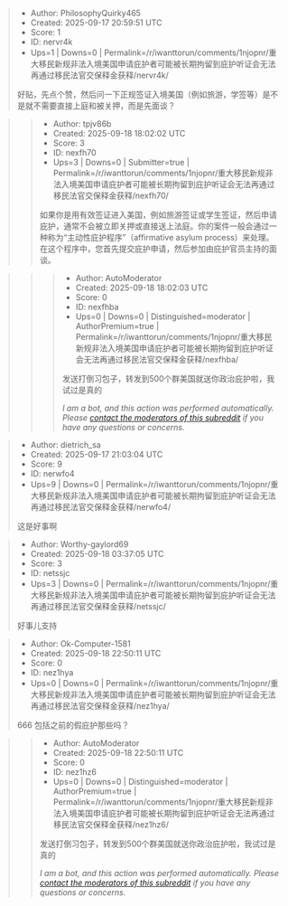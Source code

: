 > - Author: PhilosophyQuirky465
> - Created: 2025-09-17 20:59:51 UTC
> - Score: 1
> - ID: nervr4k
> - Ups=1 | Downs=0 | Permalink=/r/iwanttorun/comments/1njopnr/重大移民新规非法入境美国申请庇护者可能被长期拘留到庇护听证会无法再通过移民法官交保释金获释/nervr4k/
>
> 好贴，先点个赞，然后问一下正规签证入境美国（例如旅游，学签等）是不是就不需要直接上庭和被关押，而是先面谈？

>> - Author: tpjv86b
>> - Created: 2025-09-18 18:02:02 UTC
>> - Score: 3
>> - ID: nexfh70
>> - Ups=3 | Downs=0 | Submitter=true | Permalink=/r/iwanttorun/comments/1njopnr/重大移民新规非法入境美国申请庇护者可能被长期拘留到庇护听证会无法再通过移民法官交保释金获释/nexfh70/
>>
>> 如果你是用有效签证进入美国，例如旅游签证或学生签证，然后申请庇护，通常不会被立即关押或直接送上法庭。你的案件一般会通过一种称为“主动性庇护程序”（affirmative asylum process）来处理。在这个程序中，您首先提交庇护申请，然后参加由庇护官员主持的面谈。

>>> - Author: AutoModerator
>>> - Created: 2025-09-18 18:02:03 UTC
>>> - Score: 0
>>> - ID: nexfhba
>>> - Ups=0 | Downs=0 | Distinguished=moderator | AuthorPremium=true | Permalink=/r/iwanttorun/comments/1njopnr/重大移民新规非法入境美国申请庇护者可能被长期拘留到庇护听证会无法再通过移民法官交保释金获释/nexfhba/
>>>
>>> 发送打倒习包子，转发到500个群美国就送你政治庇护啦，我试过是真的
>>> 
>>> *I am a bot, and this action was performed automatically. Please [contact the moderators of this subreddit](/message/compose/?to=/r/iwanttorun) if you have any questions or concerns.*

> - Author: dietrich_sa
> - Created: 2025-09-17 21:03:04 UTC
> - Score: 9
> - ID: nerwfo4
> - Ups=9 | Downs=0 | Permalink=/r/iwanttorun/comments/1njopnr/重大移民新规非法入境美国申请庇护者可能被长期拘留到庇护听证会无法再通过移民法官交保释金获释/nerwfo4/
>
> 这是好事啊

> - Author: Worthy-gaylord69
> - Created: 2025-09-18 03:37:05 UTC
> - Score: 3
> - ID: netssjc
> - Ups=3 | Downs=0 | Permalink=/r/iwanttorun/comments/1njopnr/重大移民新规非法入境美国申请庇护者可能被长期拘留到庇护听证会无法再通过移民法官交保释金获释/netssjc/
>
> 好事儿支持

> - Author: Ok-Computer-1581
> - Created: 2025-09-18 22:50:11 UTC
> - Score: 0
> - ID: nez1hya
> - Ups=0 | Downs=0 | Permalink=/r/iwanttorun/comments/1njopnr/重大移民新规非法入境美国申请庇护者可能被长期拘留到庇护听证会无法再通过移民法官交保释金获释/nez1hya/
>
> 666 包括之前的假庇护那些吗？

>> - Author: AutoModerator
>> - Created: 2025-09-18 22:50:11 UTC
>> - Score: 0
>> - ID: nez1hz6
>> - Ups=0 | Downs=0 | Distinguished=moderator | AuthorPremium=true | Permalink=/r/iwanttorun/comments/1njopnr/重大移民新规非法入境美国申请庇护者可能被长期拘留到庇护听证会无法再通过移民法官交保释金获释/nez1hz6/
>>
>> 发送打倒习包子，转发到500个群美国就送你政治庇护啦，我试过是真的
>> 
>> *I am a bot, and this action was performed automatically. Please [contact the moderators of this subreddit](/message/compose/?to=/r/iwanttorun) if you have any questions or concerns.*
